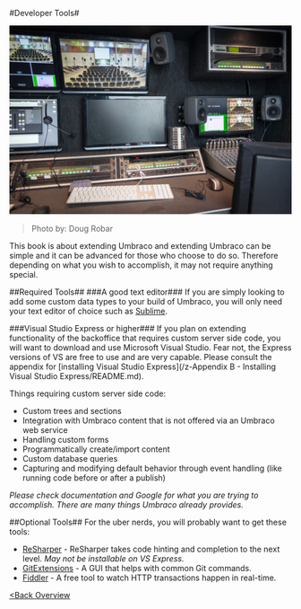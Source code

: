 #Developer Tools#

![9026576438_2b6993f317_o (1).jpg](assets/9026576438_2b6993f317_o.jpg)
>Photo by: Doug Robar

This book is about extending Umbraco and extending Umbraco can be simple and it can be advanced for those who choose to do so.  Therefore depending on what you wish to accomplish, it may not require anything special.

##Required Tools##
###A good text editor###
If you are simply looking to add some custom data types to your build of Umbraco, you will only need your text editor of choice such as [Sublime](http://www.sublimetext.com/).

###Visual Studio Express or higher###
If you plan on extending functionality of the backoffice that requires custom server side code, you will want to download and use Microsoft Visual Studio.  Fear not, the Express versions of VS are free to use and are very capable.  Please consult the appendix for [installing Visual Studio Express](/z-Appendix B - Installing Visual Studio Express/README.md).

Things requiring custom server side code:
* Custom trees and sections
* Integration with Umbraco content that is not offered via an Umbraco web service
* Handling custom forms
* Programmatically create/import content
* Custom database queries
* Capturing and modifying default behavior through event handling (like running code before or after a publish)

*Please check documentation and Google for what you are trying to accomplish.  There are many things Umbraco already provides.*

##Optional Tools##
For the uber nerds, you will probably want to get these tools:

* [ReSharper](https://www.jetbrains.com/resharper/) - ReSharper takes code hinting and completion to the next level.  *May not be installable on VS Express.*
* [GitExtensions](https://code.google.com/p/gitextensions/) - A GUI that helps with common Git commands.
* [Fiddler](http://www.telerik.com/fiddler) - A free tool to watch HTTP transactions happen in real-time.

[<Back Overview](README.md)